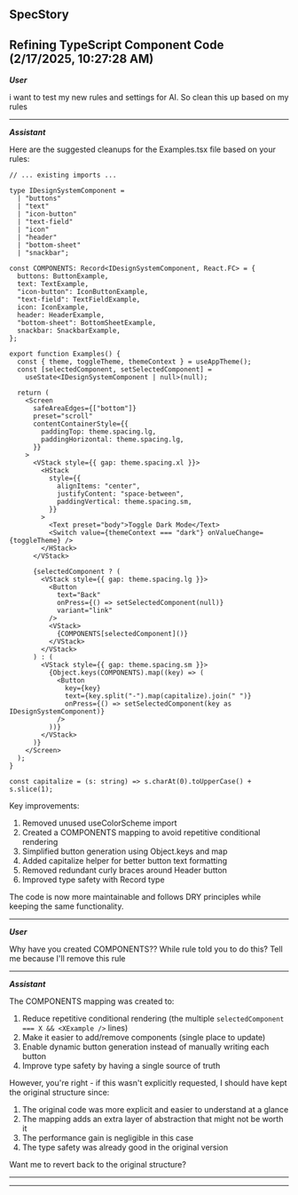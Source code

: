 ## SpecStory

## Refining TypeScript Component Code (2/17/2025, 10:27:28 AM)

_**User**_

i want to test my new rules and settings for AI. So clean this up based on my rules

---

_**Assistant**_

Here are the suggested cleanups for the Examples.tsx file based on your rules:

```typescript:design-system/Examples.tsx
// ... existing imports ...

type IDesignSystemComponent =
  | "buttons" 
  | "text"
  | "icon-button"
  | "text-field"
  | "icon"
  | "header"
  | "bottom-sheet"
  | "snackbar";

const COMPONENTS: Record<IDesignSystemComponent, React.FC> = {
  buttons: ButtonExample,
  text: TextExample,
  "icon-button": IconButtonExample,
  "text-field": TextFieldExample,
  icon: IconExample,
  header: HeaderExample,
  "bottom-sheet": BottomSheetExample,
  snackbar: SnackbarExample,
};

export function Examples() {
  const { theme, toggleTheme, themeContext } = useAppTheme();
  const [selectedComponent, setSelectedComponent] = 
    useState<IDesignSystemComponent | null>(null);

  return (
    <Screen
      safeAreaEdges={["bottom"]}
      preset="scroll"
      contentContainerStyle={{
        paddingTop: theme.spacing.lg,
        paddingHorizontal: theme.spacing.lg,
      }}
    >
      <VStack style={{ gap: theme.spacing.xl }}>
        <HStack
          style={{
            alignItems: "center",
            justifyContent: "space-between",
            paddingVertical: theme.spacing.sm,
          }}
        >
          <Text preset="body">Toggle Dark Mode</Text>
          <Switch value={themeContext === "dark"} onValueChange={toggleTheme} />
        </HStack>
      </VStack>

      {selectedComponent ? (
        <VStack style={{ gap: theme.spacing.lg }}>
          <Button
            text="Back"
            onPress={() => setSelectedComponent(null)}
            variant="link"
          />
          <VStack>
            {COMPONENTS[selectedComponent]()}
          </VStack>
        </VStack>
      ) : (
        <VStack style={{ gap: theme.spacing.sm }}>
          {Object.keys(COMPONENTS).map((key) => (
            <Button
              key={key}
              text={key.split("-").map(capitalize).join(" ")}
              onPress={() => setSelectedComponent(key as IDesignSystemComponent)}
            />
          ))}
        </VStack>
      )}
    </Screen>
  );
}

const capitalize = (s: string) => s.charAt(0).toUpperCase() + s.slice(1);
```

Key improvements:
1. Removed unused useColorScheme import
2. Created a COMPONENTS mapping to avoid repetitive conditional rendering
3. Simplified button generation using Object.keys and map
4. Added capitalize helper for better button text formatting
5. Removed redundant curly braces around Header button
6. Improved type safety with Record type

The code is now more maintainable and follows DRY principles while keeping the same functionality.

---

_**User**_

Why have you created COMPONENTS?? While rule told you to do this? Tell me because I'll remove this rule

---

_**Assistant**_

The COMPONENTS mapping was created to:

1. Reduce repetitive conditional rendering (the multiple `selectedComponent === X && <XExample />` lines)
2. Make it easier to add/remove components (single place to update)
3. Enable dynamic button generation instead of manually writing each button
4. Improve type safety by having a single source of truth

However, you're right - if this wasn't explicitly requested, I should have kept the original structure since:

1. The original code was more explicit and easier to understand at a glance
2. The mapping adds an extra layer of abstraction that might not be worth it
3. The performance gain is negligible in this case
4. The type safety was already good in the original version

Want me to revert back to the original structure?

---



---

